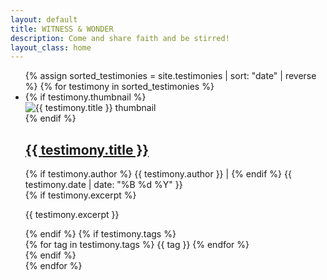 ```yaml
---
layout: default
title: WITNESS & WONDER
description: Come and share faith and be stirred!
layout_class: home
---
```


<ul class="post-list">
  {% assign sorted_testimonies = site.testimonies | sort: "date" | reverse %}
  {% for testimony in sorted_testimonies %}
    <li class="post-card">
      {% if testimony.thumbnail %}
        <div class="post-thumbnail">
          <img src="{{ testimony.thumbnail }}" alt="{{ testimony.title }} thumbnail">
        </div>
      {% endif %}
      <div class="post-content">
        <h2 class="post-title">
          <a href="{{ testimony.url }}">{{ testimony.title }}</a>
        </h2>
        <div class="post-meta">
          {% if testimony.author %}
            <span class="post-author">{{ testimony.author }} | </span>
          {% endif %}
          {{ testimony.date | date: "%B %d %Y" }}
        </div>
        {% if testimony.excerpt %}
          <p>{{ testimony.excerpt }}</p>
        {% endif %}
        {% if testimony.tags %}
          <div class="post-tags">
            {% for tag in testimony.tags %}
              <span>{{ tag }}</span>
            {% endfor %}
          </div>
        {% endif %}
      </div>
    </li>
  {% endfor %}
</ul>
